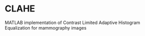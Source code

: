 # CLAHE
MATLAB implementation of Contrast Limited Adaptive Histogram Equalization for mammography images
